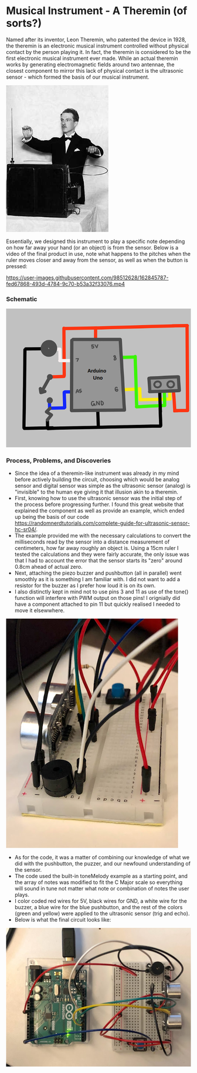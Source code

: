 # Musical Instrument - A Theremin (of sorts?)

Named after its inventor, Leon Theremin, who patented the device in 1928, the theremin is an electronic musical instrument controlled without physical contact by the person playing it. In fact, the theremin is considered to be the first electronic musical instrument ever made. While an actual theremin works by generating electromagnetic fields around two antennae, the closest component to mirror this lack of physical contact is the ultrasonic sensor - which formed the basis of our musical instrument.

![theremin](https://github.com/l-mccarthy/IntroToIM/blob/main/April12/Media/theremin.jpg)

Essentially, we designed this instrument to play a specific note depending on how far away your hand (or an object) is from the sensor. Below is a video of the final product in use, note what happens to the pitches when the ruler moves closer and away from the sensor, as well as when the button is pressed:

https://user-images.githubusercontent.com/98512628/162845787-fed67868-493d-4784-9c70-b53a32f33076.mp4

### Schematic

![schematic](https://github.com/l-mccarthy/IntroToIM/blob/main/April12/Media/schematic.png)

### Process, Problems, and Discoveries

* Since the idea of a theremin-like instrument was already in my mind before actively building the circuit, choosing which would be analog sensor and digital sensor was simple as the ultrasonic sensor (analog) is "invisible" to the human eye giving it that illusion akin to a theremin.
* First, knowing how to use the ultrasonic sensor was the initial step of the process before progressing further. I found this great website that explained the component as well as provide an example, which ended up being the basis of our code https://randomnerdtutorials.com/complete-guide-for-ultrasonic-sensor-hc-sr04/.
* The example provided me with the necessary calculations to convert the milliseconds read by the sensor into a distance measurement of centimeters, how far away roughly an object is. Using a 15cm ruler I tested the calculations and they were fairly accurate, the only issue was that I had to account the error that the sensor starts its "zero" around 0.8cm ahead of actual zero.
* Next, attaching the piezo buzzer and pushbutton (all in parallel) went smoothly as it is something I am familiar with. I did not want to add a resistor for the buzzer as I prefer how loud it is on its own.
* I also distinctly kept in mind not to use pins 3 and 11 as use of the tone() function will interfere with PWM output on those pins! I orignially did have a component attached to pin 11 but quickly realised I needed to move it elsewwhere.

![circuit2](https://github.com/l-mccarthy/IntroToIM/blob/main/April12/Media/circuit2.jpg)

* As for the code, it was a matter of combining our knowledge of what we did with the pushbutton, the puzzer, and our newfound understanding of the sensor.
* The code used the built-in toneMelody example as a starting point, and the array of notes was modified to fit the C Major scale so everything will sound in tune not matter what note or combination of notes the user plays.
* I color coded red wires for 5V, black wires for GND, a white wire for the buzzer, a blue wire for the blue pushbutton, and the rest of the colors (green and yellow) were applied to the ultrasonic sensor (trig and echo).
* Below is what the final circuit looks like:

![circuit1](https://github.com/l-mccarthy/IntroToIM/blob/main/April12/Media/circuit1.jpg)

